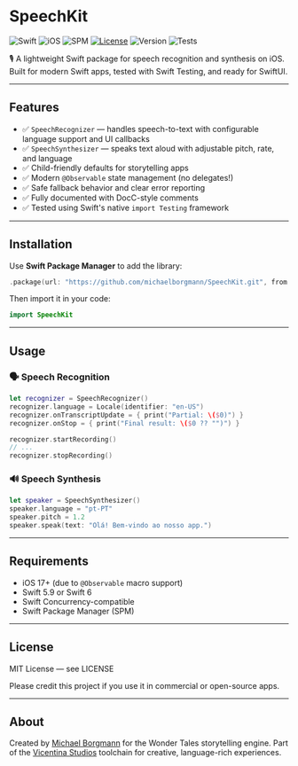 # SpeechKit

![Swift](https://img.shields.io/badge/Swift-5.9%20%7C%206.0-orange.svg?logo=swift)
![iOS](https://img.shields.io/badge/iOS-17%2B-blue.svg?logo=apple)
![SPM](https://img.shields.io/badge/SPM-compatible-brightgreen?logo=swift)
[![License](https://img.shields.io/badge/license-MIT-green.svg)](./LICENSE)
![Version](https://img.shields.io/github/v/tag/michaelborgmann/SpeechKit?label=release)
![Tests](https://github.com/michaelborgmann/SpeechKit/actions/workflows/test.yml/badge.svg)

🎙 A lightweight Swift package for speech recognition and synthesis on iOS.  
Built for modern Swift apps, tested with Swift Testing, and ready for SwiftUI.

---

## Features

- ✅ `SpeechRecognizer` — handles speech-to-text with configurable language support and UI callbacks
- ✅ `SpeechSynthesizer` — speaks text aloud with adjustable pitch, rate, and language
- ✅ Child-friendly defaults for storytelling apps
- ✅ Modern `@Observable` state management (no delegates!)
- ✅ Safe fallback behavior and clear error reporting
- ✅ Fully documented with DocC-style comments
- ✅ Tested using Swift's native `import Testing` framework

---

## Installation

Use **Swift Package Manager** to add the library:

```swift
.package(url: "https://github.com/michaelborgmann/SpeechKit.git", from: "0.1.0")
```

Then import it in your code:

```swift
import SpeechKit
```

---

## Usage

### 🗣 Speech Recognition

```swift
let recognizer = SpeechRecognizer()
recognizer.language = Locale(identifier: "en-US")
recognizer.onTranscriptUpdate = { print("Partial: \($0)") }
recognizer.onStop = { print("Final result: \($0 ?? "")") }

recognizer.startRecording()
// ...
recognizer.stopRecording()
```

### 🔊 Speech Synthesis

```swift
let speaker = SpeechSynthesizer()
speaker.language = "pt-PT"
speaker.pitch = 1.2
speaker.speak(text: "Olá! Bem-vindo ao nosso app.")
```

---

## Requirements

- iOS 17+ (due to `@Observable` macro support)
- Swift 5.9 or Swift 6
- Swift Concurrency-compatible
- Swift Package Manager (SPM)

---

## License

MIT License — see LICENSE

Please credit this project if you use it in commercial or open-source apps.

---

## About

Created by [Michael Borgmann](https://github.com/michaelborgmann) for the Wonder Tales storytelling engine.
Part of the [Vicentina Studios](https://github.com/VicentinaStudios) toolchain for creative, language-rich experiences.
